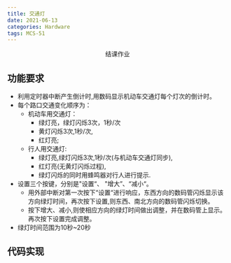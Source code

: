 ```yaml
---
title: 交通灯
date: 2021-06-13
categories: Hardware
tags: MCS-51
---
```


<center>结课作业</center>

<!--more-->

## 功能要求

- 利用定时器中断产生倒计时,用数码显示机动车交通灯每个灯次的倒计时。
- 每个路口交通变化顺序为：
  - 机动车用交通灯：
    - 绿灯亮，绿灯闪烁3次，1秒/次
    - 黄灯闪烁3次,1秒/次,
    - 红灯亮;
  - 行人用交通灯:
    - 绿灯亮,绿灯闪烁3次,1秒/次(与机动车交通灯同步),
    - 红灯亮(无黄灯闪烁过程),
    - 绿灯闪烁的同时用蜂鸣器对行人进行提示.
- 设置三个按键，分别是"设置“、 "增大”、“减小“。
  - 用外部中断对第一次按下“设置“进行响应，东西方向的数码管闪烁显示该方向绿灯时间，再次按下设置,则东西、南北方向的数码管闪烁切换。
  -  按下增大、减小,则使相应方向的绿灯时间做出调整，并在数码管上显示。 再次按下设置完成调整。
- 绿灯时间范围为10秒~20秒

## 代码实现

